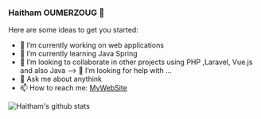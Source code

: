 ### Haitham OUMERZOUG 👋


Here are some ideas to get you started:

- 🔭 I’m currently working on web applications
- 🌱 I’m currently learning Java Spring
- 👯 I’m looking to collaborate in other projects using PHP ,Laravel, Vue.js and also Java
--> 🤔 I’m looking for help with ...
- 💬 Ask me about anythink
- 📫 How to reach me: [MyWebSite](https://haitham-oumerzoug.com)

![Haitham's github stats](https://github-readme-stats.vercel.app/api?username=HaithamOumerzoug&show_icons=true&theme=dark)
